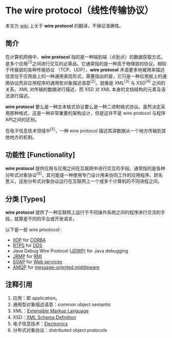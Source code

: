 #  The wire protocol（线性传输协议）

本文为 [wiki](https://en.wikipedia.org/wiki/Wire_protocol) 上关于 **wire protocol** 的翻译，不保证准确性。



## 简介

在计算机网络中，**wire protocol** 指的是一种端到端（点到点）的数据获取方式，是多个应用<sup>[1]</sup>之间进行交互的必需品。它通常指的是一种高于物理层的协议。相较于传输层的各种传输协议 （TCP、UDP），**wire protocol** 术语更多地被用来描述信息位于应用层上的一种通用表现形式，需要指出的是，它只是一种应用层上的通用协议而非应用程序的通用型对象描述语意<sup>[2]</sup>。就像是 XML<sup>[3]</sup> 与 XSD<sup>[4]</sup> 之间的关系，XML 对传输的数据进行描述，而 XSD 对 XML 本身的文档结构的元素及语法进行描述。

**wire protocol** 要么是一种文本格式协议要么是一种二进制格式协议。虽然决定采用那种格式，这是一种非常重要的架构设计，但是这并不是 wire protocol 与程序API之间的区别。

在电子信息技术领域中<sup>[5]</sup>，一种 wire protocol 描述其讲数据从一个地方传输到其他地方的机制。



## 功能性 [Functionality]

**wire protocol** 提供应用与应用之间在互联网中进行交互的手段，通常指的是各种分布式对象协议<sup>[6]</sup>，其可能是一种使用专门设计用来协同工作的应用程序。顾名思义，这些分布式对象协议运行在互联网上一个或多个计算机的不同进程之间。



## 分类 [Types]

**wire protocol** 提供了一种互联网上运行于不同操作系统之间的程序进行交流的手段，就算是不同的平台或开发语言。


以下是一些 wire prootocol :

- [IIOP](https://en.wikipedia.org/wiki/IIOP) for [CORBA](https://en.wikipedia.org/wiki/CORBA)
- [RTPS](https://en.wikipedia.org/wiki/Real-Time_Publish-Subscribe_(RTPS)_Protocol) for [DDS](https://en.wikipedia.org/wiki/Data_Distribution_Service)
- Java Debug Wire Protocol ([JDWP](https://en.wikipedia.org/wiki/JDWP)) for Java debugging
- [JRMP](https://en.wikipedia.org/w/index.php?title=Java_Remote_Method_Protocol&action=edit&redlink=1) for [RMI](https://en.wikipedia.org/wiki/Java_remote_method_invocation)
- [SOAP](https://en.wikipedia.org/wiki/SOAP) for [Web services](https://en.wikipedia.org/wiki/Web_services)
- [AMQP](https://en.wikipedia.org/wiki/Advanced_Message_Queuing_Protocol) for [message-oriented middleware](https://en.wikipedia.org/wiki/Message-oriented_middleware)




## 注释引用

1. 应用：即 application。
2. 通用型对象描述语意：common object semantic
3. XML：[Extensible Markup Language](https://en.wikipedia.org/wiki/XML)
4. XSD：[XML Schema Definition](https://en.wikipedia.org/wiki/XML_Schema_(W3C))
5. 电子信息技术：[Electronics](https://en.wikipedia.org/wiki/Electronics)
6. 分布式对象协议：distributed object protocols
